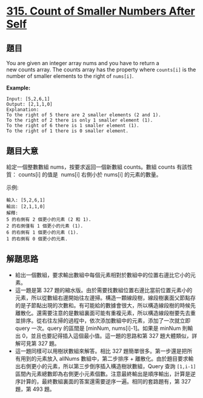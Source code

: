 # [315. Count of Smaller Numbers After Self](https://leetcode.com/problems/count-of-smaller-numbers-after-self/)


## 題目

You are given an integer array nums and you have to return a new counts array. The counts array has the property where `counts[i]` is the number of smaller elements to the right of `nums[i]`.

**Example:**

    Input: [5,2,6,1]
    Output: [2,1,1,0] 
    Explanation:
    To the right of 5 there are 2 smaller elements (2 and 1).
    To the right of 2 there is only 1 smaller element (1).
    To the right of 6 there is 1 smaller element (1).
    To the right of 1 there is 0 smaller element.


## 題目大意


給定一個整數數組 nums，按要求返回一個新數組 counts。數組 counts 有該性質： counts[i] 的值是  nums[i] 右側小於 nums[i] 的元素的數量。

示例:

```
輸入: [5,2,6,1]
輸出: [2,1,1,0] 
解釋:
5 的右側有 2 個更小的元素 (2 和 1).
2 的右側僅有 1 個更小的元素 (1).
6 的右側有 1 個更小的元素 (1).
1 的右側有 0 個更小的元素.
```


## 解題思路


- 給出一個數組，要求輸出數組中每個元素相對於數組中的位置右邊比它小的元素。
- 這一題是第 327 題的縮水版。由於需要找數組位置右邊比當前位置元素小的元素，所以從數組右邊開始往左邊掃。構造一顆線段樹，線段樹裏面父節點存的是子節點出現的次數和。有可能給的數據會很大，所以構造線段樹的時候先離散化。還需要注意的是數組裏面可能有重複元素，所以構造線段樹要先去重並排序。從右往左掃的過程中，依次添加數組中的元素，添加了一次就立即 query 一次。query 的區間是 [minNum, nums[i]-1]。如果是 minNum 則輸出 0，並且也要記得插入這個最小值。這一題的思路和第 327 題大體類似，詳解可見第 327 題。
- 這一題同樣可以用樹狀數組來解答。相比 327 題簡單很多。第一步還是把所有用到的元素放入 allNums 數組中，第二步排序 + 離散化。由於題目要求輸出右側更小的元素，所以第三步倒序插入構造樹狀數組，Query 查詢 `[1,i-1]` 區間內元素總數即為右側更小元素個數。注意最終輸出是順序輸出，計算是逆序計算的，最終數組裏面的答案還需要逆序一遍。相同的套路題有，第 327 題，第 493 題。